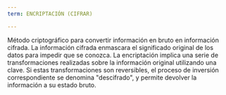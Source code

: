 ```yaml
---
term: ENCRIPTACIÓN (CIFRAR)

---
```

Método criptográfico para convertir información en bruto en información cifrada. La información cifrada enmascara el significado original de los datos para impedir que se conozca. La encriptación implica una serie de transformaciones realizadas sobre la información original utilizando una clave. Si estas transformaciones son reversibles, el proceso de inversión correspondiente se denomina "descifrado", y permite devolver la información a su estado bruto.